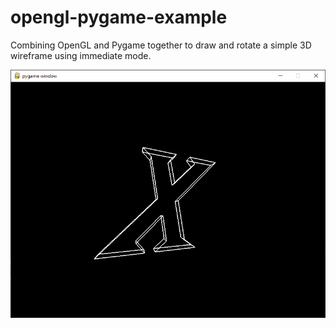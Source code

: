 # opengl-pygame-example
 Combining OpenGL and Pygame together to draw and rotate a simple 3D wireframe using immediate mode.

![alt text](https://github.com/postcode-x/opengl-pygame-example/blob/main/screenshot.png)